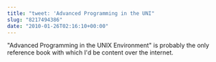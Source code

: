 ```yaml
---
title: "tweet: 'Advanced Programming in the UNI"
slug: "8217494386"
date: "2010-01-26T02:16:10+00:00"
---
```

"Advanced Programming in the UNIX Environment" is probably the only reference book with which I'd be content over the internet.